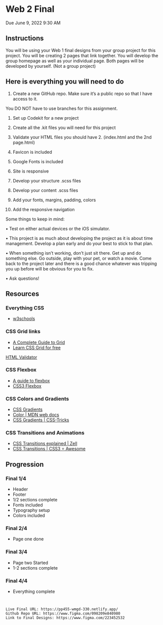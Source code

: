 # Web 2 Final

Due June 9, 2022 9:30 AM

## Instructions

You will be using your Web 1 final designs from your group project for this project. You will be creating 2 pages that link together. You will develop the group homepage as well as your individual page. Both pages will be developed by yourself. (Not a group project)

## Here is everything you will need to do

1. Create a new GitHub repo. Make sure it’s a public repo so that I have access to it.

You DO NOT have to use branches for this assignment.

1. Set up Codekit for a new project
2. Create all the .kit files you will need for this project
3. Validate your HTML files you should have 2. (index.html and the 2nd page.html)
4. Favicon is included
5. Google Fonts is included
6. Site is responsive

7. Develop your structure .scss files

8. Develop your content .scss files

9. Add your fonts, margins, padding, colors

10. Add the responsive navigation

Some things to keep in mind:

• Test on either actual devices or the iOS simulator.

• This project is as much about developing the project as it is about time management. Develop a plan early and do your best to stick to that plan.

• When something isn’t working, don’t just sit there. Get up and do something else. Go outside, play with your pet, or watch a movie. Come back to the project later and there is a good chance whatever was tripping you up before will be obvious for you to fix.

• Ask questions!

## Resources

### Everything CSS

- [w3schools](https://www.w3schools.com/css/default.asp)

### CSS Grid links

- [A Complete Guide to Grid](https://css-tricks.com/snippets/css/complete-guide-grid/)
- [Learn CSS Grid for free](https://scrimba.com/learn/cssgrid)

[HTML Validator](https://validator.w3.org/)

### CSS Flexbox

- [A guide to flexbox](https://css-tricks.com/snippets/css/a-guide-to-flexbox/)
- [CSS3 Flexbox](https://www.w3schools.com/css/css3_flexbox.asp)

### CSS Colors and Gradients

- [CSS Gradients](https://cssgradient.io/)
- [Color | MDN web docs](https://developer.mozilla.org/en-US/docs/Web/CSS/color_value)
- [CSS Gradients | CSS-Tricks](https://css-tricks.com/css3-gradients/)

### CSS Transitions and Animations

- [CSS Transitions explained | Zell](https://zellwk.com/blog/css-transitions/)
- [CSS Transitions | CSS3 = Awesome](http://css3.bradshawenterprises.com/transitions/)

## Progression

### Final 1/4

- Header
- Footer
- 1/2 sections complete
- Fonts included
- Typography setup
- Colors included

### Final 2/4

- Page one done

### Final 3/4

- Page two Started
- 1-2 sections complete

### Final 4/4

- Everything complete

```


Live Final URL: https://pp455-wmgd-330.netlify.app/
Github Repo URL: https://www.figma.com/098209e840980
Link to Final Designs: https://www.figma.com/223452532
```
